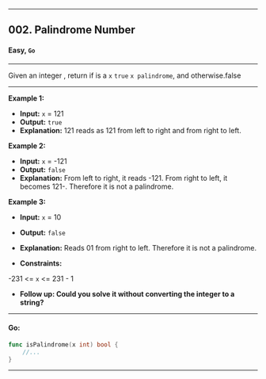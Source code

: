 ___
## 002. Palindrome Number 
#### Easy, **`Go`**

___

Given an integer , return if is a `x` `true` `x palindrome`, and otherwise.false

___
**Example 1:**

* **Input:** `x` = 121
* **Output:** `true`
* **Explanation:** 121 reads as 121 from left to right and from right to left.

**Example 2:**

* **Input:** `x` = -121
* **Output:** `false`
* **Explanation:** From left to right, it reads -121. From right to left, it becomes 121-. Therefore it is not a palindrome.

**Example 3:**

* **Input:** `x` = 10
* **Output:** `false`
* **Explanation:** Reads 01 from right to left. Therefore it is not a palindrome.
 

* **Constraints:**

-231 <= `x` <= 231 - 1
 

* **Follow up: Could you solve it without converting the integer to a string?**

---
#### Go:
```Go
func isPalindrome(x int) bool {
    //...
}
```
---